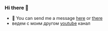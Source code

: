 ### Hi there 👋
- 💬 You can send me a message [here](https://bit.ly/3043HuX) or [there](https://discord.gg/NKCyjjw3MW)
- ведем с моим другом [youtube](https://studio.youtube.com/channel/UCA0HGJuUs-L_T2esAWIOGRA) канал
